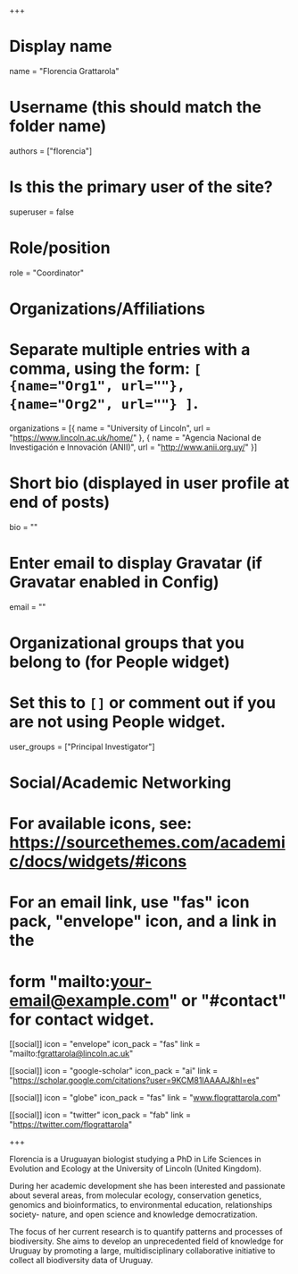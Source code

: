 +++
# Display name
name = "Florencia Grattarola"

# Username (this should match the folder name)
authors = ["florencia"]

# Is this the primary user of the site?
superuser = false

# Role/position
role = "Coordinator"

# Organizations/Affiliations
#   Separate multiple entries with a comma, using the form: `[ {name="Org1", url=""}, {name="Org2", url=""} ]`.
organizations = [{ name = "University of Lincoln", url = "https://www.lincoln.ac.uk/home/" }, { name = "Agencia Nacional de Investigación e Innovación (ANII)", url = "http://www.anii.org.uy/" }]

# Short bio (displayed in user profile at end of posts)
bio = ""

# Enter email to display Gravatar (if Gravatar enabled in Config)
email = ""


# Organizational groups that you belong to (for People widget)
#   Set this to `[]` or comment out if you are not using People widget.
user_groups = ["Principal Investigator"]

# Social/Academic Networking
# For available icons, see: https://sourcethemes.com/academic/docs/widgets/#icons
#   For an email link, use "fas" icon pack, "envelope" icon, and a link in the
#   form "mailto:your-email@example.com" or "#contact" for contact widget.

[[social]]
  icon = "envelope"
  icon_pack = "fas"
  link = "mailto:fgrattarola@lincoln.ac.uk"

[[social]]
  icon = "google-scholar"
  icon_pack = "ai"
  link = "https://scholar.google.com/citations?user=9KCM81IAAAAJ&hl=es"
  
[[social]]
  icon = "globe"
  icon_pack = "fas"
  link = "www.flograttarola.com"

[[social]]
  icon = "twitter"
  icon_pack = "fab"
  link = "https://twitter.com/flograttarola"

+++

Florencia is a Uruguayan biologist studying a PhD in Life Sciences in Evolution and Ecology at the University of Lincoln (United Kingdom).

During her academic development she has been interested and passionate about several areas, from molecular ecology, conservation genetics, genomics and bioinformatics, to environmental education, relationships society- nature, and open science and knowledge democratization.

The focus of her current research is to quantify patterns and processes of biodiversity. She aims to develop an unprecedented field of knowledge for Uruguay by promoting a large, multidisciplinary collaborative initiative to collect all biodiversity data of Uruguay.


